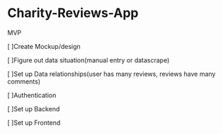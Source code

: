 # Charity-Reviews-App














MVP

[ ]Create Mockup/design








[ ]Figure out data situation(manual entry or datascrape)









[ ]Set up Data relationships(user has many reviews, reviews have many comments)







[ ]Authentication







[ ]Set up Backend








[ ]Set up Frontend

